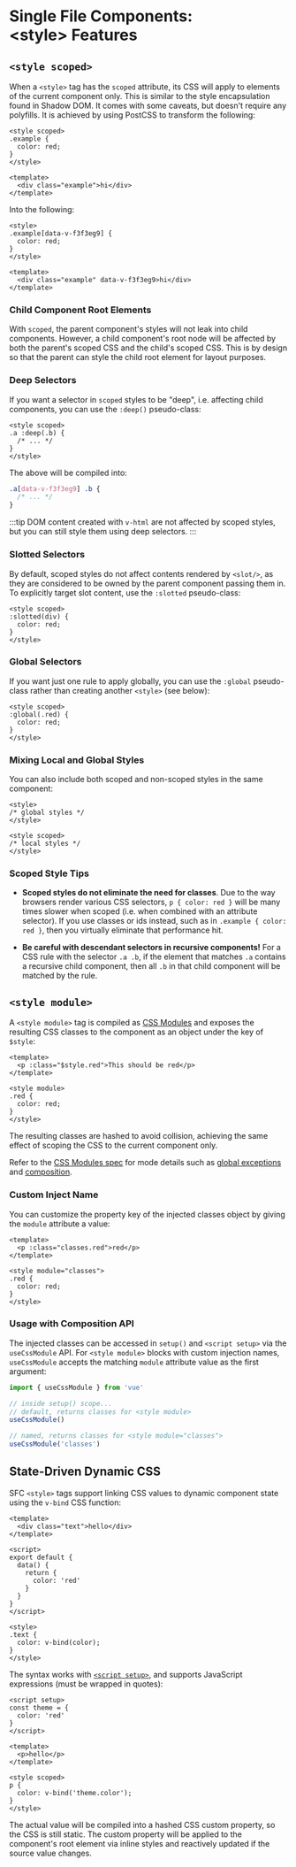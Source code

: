 # Single File Components:<br>\<style\> Features

## `<style scoped>`

When a `<style>` tag has the `scoped` attribute, its CSS will apply to elements of the current component only. This is similar to the style encapsulation found in Shadow DOM. It comes with some caveats, but doesn't require any polyfills. It is achieved by using PostCSS to transform the following:

```vue
<style scoped>
.example {
  color: red;
}
</style>

<template>
  <div class="example">hi</div>
</template>
```

Into the following:

```vue
<style>
.example[data-v-f3f3eg9] {
  color: red;
}
</style>

<template>
  <div class="example" data-v-f3f3eg9>hi</div>
</template>
```

### Child Component Root Elements

With `scoped`, the parent component's styles will not leak into child components. However, a child component's root node will be affected by both the parent's scoped CSS and the child's scoped CSS. This is by design so that the parent can style the child root element for layout purposes.

### Deep Selectors

If you want a selector in `scoped` styles to be "deep", i.e. affecting child components, you can use the `:deep()` pseudo-class:

```vue
<style scoped>
.a :deep(.b) {
  /* ... */
}
</style>
```

The above will be compiled into:

```css
.a[data-v-f3f3eg9] .b {
  /* ... */
}
```

:::tip
DOM content created with `v-html` are not affected by scoped styles, but you can still style them using deep selectors.
:::

### Slotted Selectors

By default, scoped styles do not affect contents rendered by `<slot/>`, as they are considered to be owned by the parent component passing them in. To explicitly target slot content, use the `:slotted` pseudo-class:

```vue
<style scoped>
:slotted(div) {
  color: red;
}
</style>
```

### Global Selectors

If you want just one rule to apply globally, you can use the `:global` pseudo-class rather than creating another `<style>` (see below):

```vue
<style scoped>
:global(.red) {
  color: red;
}
</style>
```

### Mixing Local and Global Styles

You can also include both scoped and non-scoped styles in the same component:

```vue
<style>
/* global styles */
</style>

<style scoped>
/* local styles */
</style>
```

### Scoped Style Tips

- **Scoped styles do not eliminate the need for classes**. Due to the way browsers render various CSS selectors, `p { color: red }` will be many times slower when scoped (i.e. when combined with an attribute selector). If you use classes or ids instead, such as in `.example { color: red }`, then you virtually eliminate that performance hit.

- **Be careful with descendant selectors in recursive components!** For a CSS rule with the selector `.a .b`, if the element that matches `.a` contains a recursive child component, then all `.b` in that child component will be matched by the rule.

## `<style module>`

A `<style module>` tag is compiled as [CSS Modules](https://github.com/css-modules/css-modules) and exposes the resulting CSS classes to the component as an object under the key of `$style`:

```vue
<template>
  <p :class="$style.red">This should be red</p>
</template>

<style module>
.red {
  color: red;
}
</style>
```

The resulting classes are hashed to avoid collision, achieving the same effect of scoping the CSS to the current component only.

Refer to the [CSS Modules spec](https://github.com/css-modules/css-modules) for mode details such as [global exceptions](https://github.com/css-modules/css-modules#exceptions) and [composition](https://github.com/css-modules/css-modules#composition).

### Custom Inject Name

You can customize the property key of the injected classes object by giving the `module` attribute a value:

```vue
<template>
  <p :class="classes.red">red</p>
</template>

<style module="classes">
.red {
  color: red;
}
</style>
```

### Usage with Composition API

The injected classes can be accessed in `setup()` and `<script setup>` via the `useCssModule` API. For `<style module>` blocks with custom injection names, `useCssModule` accepts the matching `module` attribute value as the first argument:

```js
import { useCssModule } from 'vue'

// inside setup() scope...
// default, returns classes for <style module>
useCssModule()

// named, returns classes for <style module="classes">
useCssModule('classes')
```

## State-Driven Dynamic CSS

SFC `<style>` tags support linking CSS values to dynamic component state using the `v-bind` CSS function:

```vue
<template>
  <div class="text">hello</div>
</template>

<script>
export default {
  data() {
    return {
      color: 'red'
    }
  }
}
</script>

<style>
.text {
  color: v-bind(color);
}
</style>
```

The syntax works with [`<script setup>`](./sfc-script-setup), and supports JavaScript expressions (must be wrapped in quotes):

```vue
<script setup>
const theme = {
  color: 'red'
}
</script>

<template>
  <p>hello</p>
</template>

<style scoped>
p {
  color: v-bind('theme.color');
}
</style>
```

The actual value will be compiled into a hashed CSS custom property, so the CSS is still static. The custom property will be applied to the component's root element via inline styles and reactively updated if the source value changes.
